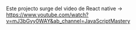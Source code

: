 Este projecto surge del video de React native -> https://www.youtube.com/watch?v=mJ3bGvy0WAY&ab_channel=JavaScriptMastery
